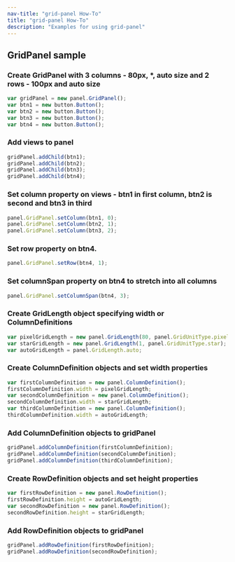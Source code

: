 ```yaml
---
nav-title: "grid-panel How-To"
title: "grid-panel How-To"
description: "Examples for using grid-panel"
---
```

## GridPanel sample
### Create GridPanel with 3 columns - 80px, *, auto size and 2 rows - 100px and auto size
``` JavaScript
var gridPanel = new panel.GridPanel();
var btn1 = new button.Button();
var btn2 = new button.Button();
var btn3 = new button.Button();
var btn4 = new button.Button();
 ```
### Add views to panel
``` JavaScript
gridPanel.addChild(btn1);
gridPanel.addChild(btn2);
gridPanel.addChild(btn3);
gridPanel.addChild(btn4);
 ```
### Set column property on views - btn1 in first column, btn2 is second and btn3 in third
``` JavaScript
panel.GridPanel.setColumn(btn1, 0);
panel.GridPanel.setColumn(btn2, 1);
panel.GridPanel.setColumn(btn3, 2);
```
### Set row property on btn4.
``` JavaScript
panel.GridPanel.setRow(btn4, 1);
```
### Set columnSpan property on btn4 to stretch into all columns
``` JavaScript
panel.GridPanel.setColumnSpan(btn4, 3);
```
### Create GridLength object specifying width or ColumnDefinitions
``` JavaScript
var pixelGridLength = new panel.GridLength(80, panel.GridUnitType.pixel);
var starGridLength = new panel.GridLength(1, panel.GridUnitType.star);
var autoGridLength = panel.GridLength.auto;
```
### Create ColumnDefinition objects and set width properties
``` JavaScript
var firstColumnDefinition = new panel.ColumnDefinition();
firstColumnDefinition.width = pixelGridLength;
var secondColumnDefinition = new panel.ColumnDefinition();
secondColumnDefinition.width = starGridLength;
var thirdColumnDefinition = new panel.ColumnDefinition();
thirdColumnDefinition.width = autoGridLength;
```
### Add ColumnDefinition objects to gridPanel
``` JavaScript
gridPanel.addColumnDefinition(firstColumnDefinition);
gridPanel.addColumnDefinition(secondColumnDefinition);
gridPanel.addColumnDefinition(thirdColumnDefinition);
```
### Create RowDefinition objects and set height properties
``` JavaScript
var firstRowDefinition = new panel.RowDefinition();
firstRowDefinition.height = autoGridLength;
var secondRowDefinition = new panel.RowDefinition();
secondRowDefinition.height = starGridLength;
```
### Add RowDefinition objects to gridPanel
``` JavaScript
gridPanel.addRowDefinition(firstRowDefinition);
gridPanel.addRowDefinition(secondRowDefinition);
```
